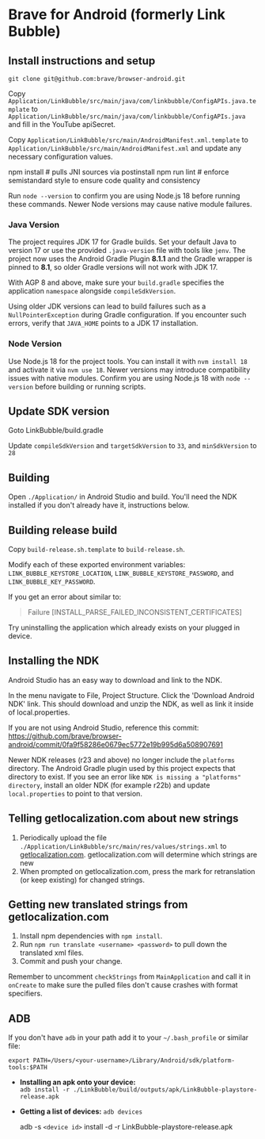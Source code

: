# Brave for Android (formerly Link Bubble)

## Install instructions and setup

`git clone git@github.com:brave/browser-android.git`

Copy `Application/LinkBubble/src/main/java/com/linkbubble/ConfigAPIs.java.template` to `Application/LinkBubble/src/main/java/com/linkbubble/ConfigAPIs.java` and fill in the YouTube apiSecret.

Copy `Application/LinkBubble/src/main/AndroidManifest.xml.template` to `Application/LinkBubble/src/main/AndroidManifest.xml` and update any necessary configuration values.

npm install  # pulls JNI sources via postinstall
npm run lint  # enforce semistandard style to ensure code quality and consistency

Run `node --version` to confirm you are using Node.js 18 before running these
commands. Newer Node versions may cause native module failures.

### Java Version
The project requires JDK 17 for Gradle builds. Set your default Java to version 17
or use the provided `.java-version` file with tools like `jenv`.
The project now uses the Android Gradle Plugin **8.1.1** and the Gradle wrapper
is pinned to **8.1**, so older Gradle versions will not work with JDK 17.

With AGP 8 and above, make sure your `build.gradle` specifies the
application `namespace` alongside `compileSdkVersion`.

Using older JDK versions can lead to build failures such as a
`NullPointerException` during Gradle configuration. If you encounter such
errors, verify that `JAVA_HOME` points to a JDK 17 installation.

### Node Version
Use Node.js 18 for the project tools. You can install it with `nvm install 18`
and activate it via `nvm use 18`. Newer versions may introduce compatibility issues with native
modules.
Confirm you are using Node.js 18 with `node --version` before building or running scripts.

## Update SDK version
Goto LinkBubble/build.gradle

Update `compileSdkVersion` and `targetSdkVersion` to `33`, and `minSdkVersion` to `28`

## Building

Open `./Application/` in Android Studio and build.  You'll need the NDK installed if you don't already have it, instructions below.

## Building release build

Copy `build-release.sh.template` to `build-release.sh`.

Modify each of these exported environment variables: `LINK_BUBBLE_KEYSTORE_LOCATION`, `LINK_BUBBLE_KEYSTORE_PASSWORD`, and `LINK_BUBBLE_KEY_PASSWORD`.

If you get an error about similar to:

> Failure [INSTALL_PARSE_FAILED_INCONSISTENT_CERTIFICATES]

Try uninstalling the application which already exists on your plugged in device.

## Installing the NDK

Android Studio has an easy way to download and link to the NDK.

In the menu navigate to File, Project Structure. Click the 'Download Android NDK' link. This should download and unzip the NDK, as well as link it inside of local.properties.

If you are not using Android Studio, reference this commit: https://github.com/brave/browser-android/commit/0fa9f58286e0679ec5772e19b995d6a508907691

Newer NDK releases (r23 and above) no longer include the `platforms` directory.
The Android Gradle plugin used by this project expects that directory to exist.
If you see an error like `NDK is missing a "platforms" directory`, install an
older NDK (for example r22b) and update `local.properties` to point to that
version.

## Telling getlocalization.com about new strings

1. Periodically upload the file `./Application/LinkBubble/src/main/res/values/strings.xml` to [getlocalization.com](https://www.getlocalization.com/LinkBubble/files/).  getlocalization.com will determine which strings are new
2. When prompted on getlocalization.com, press the mark for retranslation (or keep existing) for changed strings.

## Getting new translated strings from getlocalization.com

1. Install npm dependencies with `npm install`.
2. Run `npm run translate <username> <password>` to pull down the translated xml files.
3. Commit and push your change.

Remember to uncomment `checkStrings` from `MainApplication` and call it in `onCreate` to make sure the pulled files don't cause crashes with format specifiers.

## ADB

If you don't have `adb` in your path add it to your `~/.bash_profile` or similar file:

`export PATH=/Users/<your-username>/Library/Android/sdk/platform-tools:$PATH`

- **Installing an apk onto your device:**  
  `adb install -r ./LinkBubble/build/outputs/apk/LinkBubble-playstore-release.apk`
- **Getting a list of devices:**
  `adb devices`
  
  adb -s `<device id>` install -d -r LinkBubble-playstore-release.apk 
